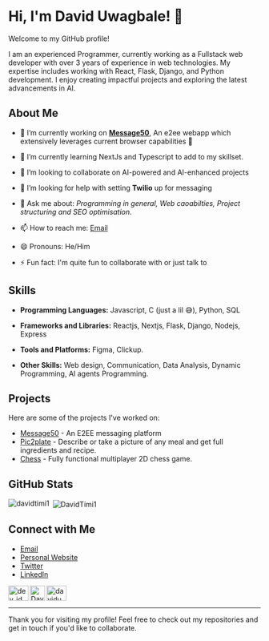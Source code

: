 # Hi, I'm David Uwagbale! 👋

Welcome to my GitHub profile!


I am an experienced Programmer, currently working as a Fullstack web developer with over 3 years of experience in web technologies. My expertise includes working with React, Flask, Django, and Python development. I enjoy creating impactful projects and exploring the latest advancements in AI.

## About Me

- 🔭 I’m currently working on [**Message50**](https://message50-frontend.vercel.app/app), An e2ee webapp which extensively leverages current browser capabilities 💫
  
- 🌱 I’m currently learning NextJs and Typescript to add to my skillset.
  
- 👯 I’m looking to collaborate on AI-powered and AI-enhanced projects
  
- 🤔 I’m looking for help with setting **Twilio** up for messaging
  
- 💬 Ask me about:
  *Programming in general, Web caoabilties, Project structuring and SEO optimisation*.
 
- 📫 How to reach me:
  [Email](mailto:duwagbale07@gmail.com)
  
- 😄 Pronouns: He/Him
  
- ⚡ Fun fact: I'm quite fun to collaborate with or just talk to 


## Skills

- **Programming Languages:** Javascript, C (just a lil 😅), Python, SQL
  
- **Frameworks and Libraries:** Reactjs, Nextjs, Flask, Django, Nodejs, Express
  
- **Tools and Platforms:** Figma, Clickup.
  
- **Other Skills:** Web design, Communication, Data Analysis, Dynamic Programming, AI agents Programming.


## Projects

Here are some of the projects I've worked on:

- [Message50](https://message50-frontend.vercel.app) - An E2EE messaging platform
- [Pic2plate](https://pic2plate-tau.vercel.app) - Describe or take a picture of any meal and get full ingredients and recipe.
- [Chess](https://github.com/DavidTimi1/Chess) - Fully functional multiplayer 2D chess game.

## GitHub Stats

<p><img align="left" src="https://github-readme-stats.vercel.app/api/top-langs?username=davidtimi1&show_icons=true&theme=highcontrast&locale=en&layout=compact" alt="davidtimi1" /></p>

<p>&nbsp;<img align="center" src="https://github-readme-stats.vercel.app/api?username=davidtimi1&show_icons=true&theme=highcontrast&locale=en" alt="DavidTimi1" /></p>


## Connect with Me
- [Email](mailto:duwagbale07@gmail.com)
- [Personal Website](https://davidtimi1.github.io)
- [Twitter](https://twitter.com/DavidTimi_1)
- [LinkedIn](https://linkedin.com/in/DavidUwagbale)

<p align="left">
  
<a href="https://dev.to/dev_id" target="blank"><img align="left" src="https://raw.githubusercontent.com/rahuldkjain/github-profile-readme-generator/master/src/images/icons/Social/devto.svg" alt="dev_id devto profile" height="30" width="40" /></a>

<a href="https://x.com/DavidTimi_1" target="blank"><img align="left" src="https://raw.githubusercontent.com/rahuldkjain/github-profile-readme-generator/master/src/images/icons/Social/twitter.svg" alt="DavidTimi_1" height="30" width="30" /></a>
  
<a href="https://linkedin.com/in/daviduwagbale" target="blank"><img src="https://raw.githubusercontent.com/rahuldkjain/github-profile-readme-generator/master/src/images/icons/Social/linked-in-alt.svg" alt="daviduwagbale" height="30" width="40" /></a>

<!-- <a href="https://t.me/DavidTimi1" target="blank"><img src="https://raw.githubusercontent.com/rahuldkjain/github-profile-readme-generator/master/src/images/icons/Social/telegram.svg" alt="" height="30" width="40" /></a>
-->

</p>


---

Thank you for visiting my profile! Feel free to check out my repositories and get in touch if you'd like to collaborate.
<!--
**DavidTimi1/DavidTimi1** is a ✨ _special_ ✨ repository because its `README.md` (this file) appears on your GitHub profile.

Here are some ideas to get you started:

- 🔭 I’m currently working on ...
- 🌱 I’m currently learning ...
- 👯 I’m looking to collaborate on ...
- 🤔 I’m looking for help with ...
- 💬 Ask me about ...
- 📫 How to reach me: ...
- 😄 Pronouns: ...
- ⚡ Fun fact: ...
-->
